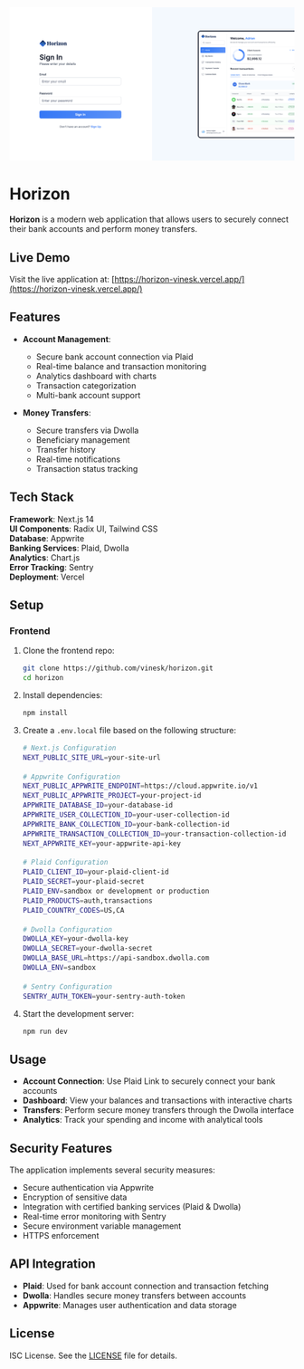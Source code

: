 ![Horizon Logo](public/horizon.png)

# Horizon

**Horizon** is a modern web application that allows users to securely connect their bank accounts and perform money transfers.

## Live Demo

Visit the live application at: [https://horizon-vinesk.vercel.app/](https://horizon-vinesk.vercel.app/)

## Features

- **Account Management**:

  - Secure bank account connection via Plaid
  - Real-time balance and transaction monitoring
  - Analytics dashboard with charts
  - Transaction categorization
  - Multi-bank account support

- **Money Transfers**:
  - Secure transfers via Dwolla
  - Beneficiary management
  - Transfer history
  - Real-time notifications
  - Transaction status tracking

## Tech Stack

**Framework**: Next.js 14  
**UI Components**: Radix UI, Tailwind CSS  
**Database**: Appwrite  
**Banking Services**: Plaid, Dwolla  
**Analytics**: Chart.js  
**Error Tracking**: Sentry  
**Deployment**: Vercel

## Setup

### Frontend

1. Clone the frontend repo:

   ```bash
   git clone https://github.com/vinesk/horizon.git
   cd horizon
   ```

2. Install dependencies:

   ```bash
   npm install
   ```

3. Create a `.env.local` file based on the following structure:

   ```bash
   # Next.js Configuration
   NEXT_PUBLIC_SITE_URL=your-site-url

   # Appwrite Configuration
   NEXT_PUBLIC_APPWRITE_ENDPOINT=https://cloud.appwrite.io/v1
   NEXT_PUBLIC_APPWRITE_PROJECT=your-project-id
   APPWRITE_DATABASE_ID=your-database-id
   APPWRITE_USER_COLLECTION_ID=your-user-collection-id
   APPWRITE_BANK_COLLECTION_ID=your-bank-collection-id
   APPWRITE_TRANSACTION_COLLECTION_ID=your-transaction-collection-id
   NEXT_APPWRITE_KEY=your-appwrite-api-key

   # Plaid Configuration
   PLAID_CLIENT_ID=your-plaid-client-id
   PLAID_SECRET=your-plaid-secret
   PLAID_ENV=sandbox or development or production
   PLAID_PRODUCTS=auth,transactions
   PLAID_COUNTRY_CODES=US,CA

   # Dwolla Configuration
   DWOLLA_KEY=your-dwolla-key
   DWOLLA_SECRET=your-dwolla-secret
   DWOLLA_BASE_URL=https://api-sandbox.dwolla.com
   DWOLLA_ENV=sandbox

   # Sentry Configuration
   SENTRY_AUTH_TOKEN=your-sentry-auth-token
   ```

4. Start the development server:
   ```bash
   npm run dev
   ```

## Usage

- **Account Connection**: Use Plaid Link to securely connect your bank accounts
- **Dashboard**: View your balances and transactions with interactive charts
- **Transfers**: Perform secure money transfers through the Dwolla interface
- **Analytics**: Track your spending and income with analytical tools

## Security Features

The application implements several security measures:

- Secure authentication via Appwrite
- Encryption of sensitive data
- Integration with certified banking services (Plaid & Dwolla)
- Real-time error monitoring with Sentry
- Secure environment variable management
- HTTPS enforcement

## API Integration

- **Plaid**: Used for bank account connection and transaction fetching
- **Dwolla**: Handles secure money transfers between accounts
- **Appwrite**: Manages user authentication and data storage

## License

ISC License. See the [LICENSE](./LICENSE) file for details.
